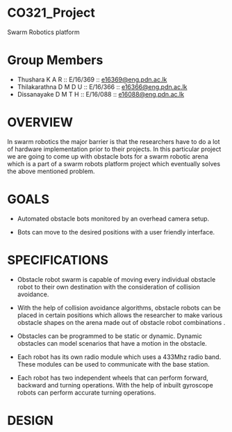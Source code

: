 # CO321_Project
Swarm Robotics platform

# Group Members
   * Thushara K A R         :: E/16/369 :: e16369@eng.pdn.ac.lk
   * Thilakarathna D M D U  :: E/16/366 :: e16366@eng.pdn.ac.lk
   * Dissanayake D M T H    :: E/16/088 :: e16088@eng.pdn.ac.lk

# OVERVIEW

In swarm robotics the major barrier is that the researchers have to do a lot of hardware implementation prior to their projects. In this particular project we are going to come up with obstacle bots for a swarm robotic arena which is a part of a swarm robots platform project which eventually solves the above mentioned problem. 

# GOALS

* Automated obstacle bots monitored by an overhead camera setup.

* Bots can move to the desired positions with a user friendly interface.

# SPECIFICATIONS

* Obstacle robot swarm is capable of moving every individual obstacle robot to their own destination with the consideration of  collision  avoidance. 

* With the help of collision avoidance algorithms, obstacle robots can be placed in certain positions which allows the researcher to make  various obstacle shapes on the arena made out of obstacle robot combinations .

* Obstacles can be programmed to be static or dynamic. Dynamic obstacles can model scenarios that have a motion in the obstacle.

* Each robot has its own radio module  which uses a 433Mhz radio band. These modules can be used to communicate with the base station. 

* Each robot has two independent wheels that can perform forward, backward and turning operations. With the help of inbuilt gyroscope robots can perform accurate turning operations.

# DESIGN
